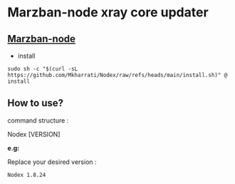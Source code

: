  # Marzban-node xray core updater
 
 [Marzban-node](https://github.com/Gozargah/Marzban-node)
 ----------------
* install
```
sudo sh -c "$(curl -sL https://github.com/Mkharrati/Nodex/raw/refs/heads/main/install.sh)" @ install
```

## How to use?

command structure :

Nodex [VERSION]

**e.g:**

Replace your desired version :
```
Nodex 1.8.24
```




